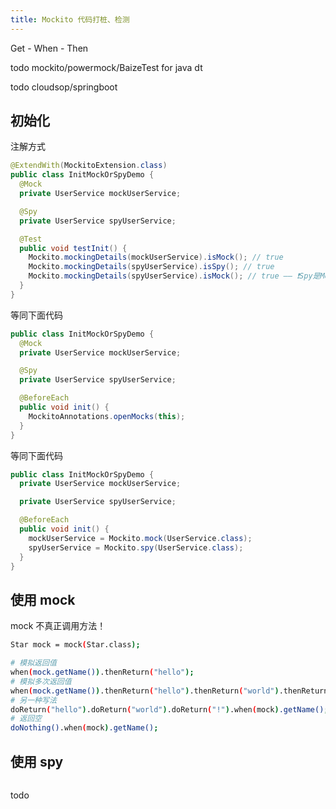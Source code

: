 ```yaml
---
title: Mockito 代码打桩、检测
---
```


Get - When - Then

todo mockito/powermock/BaizeTest for java dt

todo cloudsop/springboot

## 初始化

注解方式

```java
@ExtendWith(MockitoExtension.class)
public class InitMockOrSpyDemo {
  @Mock
  private UserService mockUserService;

  @Spy
  private UserService spyUserService;

  @Test
  public void testInit() {
    Mockito.mockingDetails(mockUserService).isMock(); // true
    Mockito.mockingDetails(spyUserService).isSpy(); // true
    Mockito.mockingDetails(spyUserService).isMock(); // true —— ❗Spy是Mock的子类
  }
}
```

等同下面代码

```java
public class InitMockOrSpyDemo {
  @Mock
  private UserService mockUserService;

  @Spy
  private UserService spyUserService;

  @BeforeEach
  public void init() {
    MockitoAnnotations.openMocks(this);
  }
}
```

等同下面代码

```java
public class InitMockOrSpyDemo {
  private UserService mockUserService;

  private UserService spyUserService;

  @BeforeEach
  public void init() {
    mockUserService = Mockito.mock(UserService.class);
    spyUserService = Mockito.spy(UserService.class);
  }
}
```

## 使用 mock

mock 不真正调用方法！

```bash
Star mock = mock(Star.class);

# 模拟返回值
when(mock.getName()).thenReturn("hello");
# 模拟多次返回值
when(mock.getName()).thenReturn("hello").thenReturn("world").thenReturn("!");
# 另一种写法
doReturn("hello").doReturn("world").doReturn("!").when(mock).getName();
# 返回空
doNothing().when(mock).getName();
```

## 使用 spy

```java

```

todo